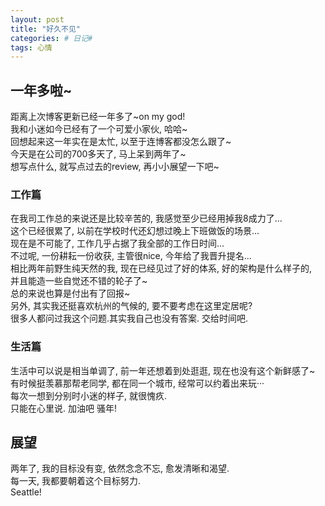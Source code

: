 ```yaml
---
layout: post
title: "好久不见"
categories: # 日记#
tags: 心情
---
```


##  一年多啦~

距离上次博客更新已经一年多了~on my god!   
我和小迷如今已经有了一个可爱小家伙, 哈哈~   
回想起来这一年实在是太忙, 以至于连博客都没怎么跟了~   
今天是在公司的700多天了, 马上呆到两年了~   
想写点什么, 就写点过去的review, 再小小展望一下吧~   

<!--more-->

### 工作篇   

在我司工作总的来说还是比较辛苦的, 我感觉至少已经用掉我8成力了...   
这个已经很累了, 以前在学校时代还幻想过晚上下班做饭的场景...   
现在是不可能了, 工作几乎占据了我全部的工作日时间...   
不过呢, 一份耕耘一份收获, 主管很nice, 今年给了我晋升提名...   
相比两年前野生纯天然的我, 现在已经见过了好的体系, 好的架构是什么样子的,   
并且能造一些自觉还不错的轮子了~   
总的来说也算是付出有了回报~   
另外, 其实我还挺喜欢杭州的气候的, 要不要考虑在这里定居呢?   
很多人都问过我这个问题.其实我自己也没有答案. 交给时间吧.   

### 生活篇   

生活中可以说是相当单调了, 前一年还想着到处逛逛, 现在也没有这个新鲜感了~   
有时候挺羡慕那帮老同学, 都在同一个城市, 经常可以约着出来玩···   
每次一想到分别时小迷的样子, 就很愧疚.   
只能在心里说. 加油吧 骚年!   

##  展望   

两年了, 我的目标没有变, 依然念念不忘, 愈发清晰和渴望.   
每一天, 我都要朝着这个目标努力.   
Seattle!   


